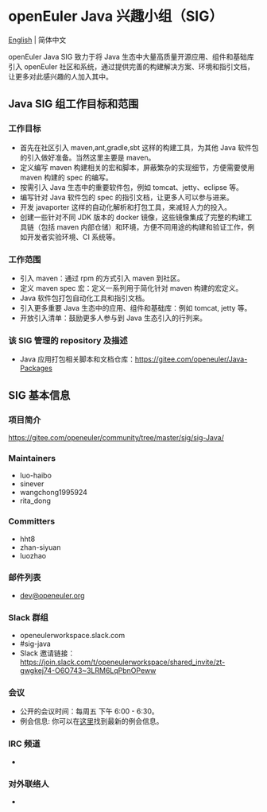 # openEuler Java 兴趣小组（SIG）
[English](./sig-Java.md) | 简体中文

openEuler Java SIG 致力于将 Java 生态中大量高质量开源应用、组件和基础库引入 openEuler 社区和系统，通过提供完善的构建解决方案、环境和指引文档，让更多对此感兴趣的人加入其中。

## Java SIG 组工作目标和范围

### 工作目标

- 首先在社区引入 maven,ant,gradle,sbt 这样的构建工具，为其他 Java 软件包的引入做好准备。当然这里主要是 maven。
- 定义编写 maven 构建相关的宏和脚本，屏蔽繁杂的实现细节，方便需要使用 maven 构建的 spec 的编写。
- 按需引入 Java 生态中的重要软件包，例如 tomcat、jetty、eclipse 等。
- 编写针对 Java 软件包的 spec 的指引文档，让更多人可以参与进来。
- 开发 javaporter 这样的自动化解析和打包工具，来减轻人力的投入。
- 创建一些针对不同 JDK 版本的 docker 镜像，这些镜像集成了完整的构建工具链（包括 maven 内部仓储）和环境，方便不同用途的构建和验证工作，例如开发者实验环境、CI 系统等。

### 工作范围

- 引入 maven：通过 rpm 的方式引入 maven 到社区。
- 定义 maven spec 宏：定义一系列用于简化针对 maven 构建的宏定义。
- Java 软件包打包自动化工具和指引文档。
- 引入更多重要 Java 生态中的应用、组件和基础库：例如 tomcat, jetty 等。
- 开放引入清单：鼓励更多人参与到 Java 生态引入的行列来。

### 该 SIG 管理的 repository 及描述

- Java 应用打包相关脚本和文档仓库：https://gitee.com/openeuler/Java-Packages

## SIG 基本信息

### 项目简介

https://gitee.com/openeuler/community/tree/master/sig/sig-Java/

### Maintainers
- luo-haibo
- sinever
- wangchong1995924
- rita_dong

### Committers
- hht8 
- zhan-siyuan
- luozhao 

### 邮件列表
- dev@openeuler.org

### Slack 群组
- openeulerworkspace.slack.com
- #sig-java
- Slack 邀请链接：https://join.slack.com/t/openeulerworkspace/shared_invite/zt-gwgkej74-O6O743~3LRM6LqPbnOPeww

### 会议

- 公开的会议时间：每周五 下午 6:00 - 6:30。
- 例会信息: 你可以在[这里][jp_issues]找到最新的例会信息。

### IRC 频道
- 

### 对外联络人
- 

[jp_issues]: https://gitee.com/openeuler/Java-Packages/issues?utf8=%E2%9C%93&state=all&issue_search=java-sig+%E5%B7%A5%E4%BD%9C%E4%BE%8B%E4%BC%9A
